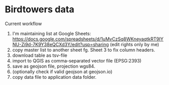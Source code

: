 # Birdtowers data

Current workflow

1. I'm maintaining list at Google Sheets: https://docs.google.com/spreadsheets/d/1uMvCzSq8WKneyaqtkRT9IYNU-Zi9d-7K9Y38eQCXd3Y/edit?usp=sharing (edit rights only by me)
2. copy master list to another sheet fg. Sheet 3 to fix column headers.
3. download table as tsv-file
4. import to QGIS as comma-separated vector file (EPSG:2393)
5. save as geojson file, projection wgs84.
6. (optionally check if valid geojson at geojson.io)
7. copy data file to application data folder.

